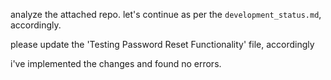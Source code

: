 analyze the attached repo. let's continue as per the `development_status.md`, accordingly.

please update the 'Testing Password Reset Functionality' file, accordingly

i've implemented the changes and found no errors.